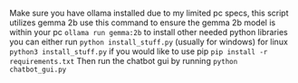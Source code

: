 Make sure you have ollama installed
due to my limited pc specs, this script utilizes gemma 2b 
use this command to ensure the gemma 2b model is within your pc 
``` ollama run gemma:2b ```
to install other needed python libraries you can either run 
``` python install_stuff.py ``` (usually for windows)
for linux 
``` python3 install_stuff.py ```
if you would like to use pip 
``` pip install -r requirements.txt ```
Then run the chatbot gui by running
``` python chatbot_gui.py ```

